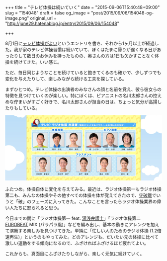 +++
title = "テレビ体操は続いていく"
date = "2015-09-06T15:40:48+09:00"
slug = "154048"
draft = false
og_image = "post/2015/09/06/154048-og-image.png"
original_url = "http://june29.hatenablog.jp/entry/2015/09/06/154048"

+++

<p>8月1日に<a href="http://june29.hatenablog.jp/entry/2015/08/01/234023" title="奥さんが「もっと体力をつけたい」と相談してくれたところから話がはじまって、今週から毎日、体を動かす時間を過ごすことになった。ほいで試しに、NHKの「テレビ体操」を繰り返し録画してみて、それを見ながら体操するようにしてみたところ、これがとってもいい感じ。 リズムに合わせて体を動かすと、毎回きちんと同じくらい体を動かせる …">テレビ体操がよい</a>というエントリを書き、それから1ヶ月以上が経過した。我が家のテレビ体操習慣は続いていて、ぼくはたまに帰りが遅くなる日があったりして数日のお休みを持ったものの、奥さんの方は1日も欠かすことなく体操を続けてきた。いい感じ。</p>

<p>ただ、毎日同じようなことを続けていると飽きてくるのも確かで、少しずつでも変化を与えたりして、楽しみながら続ける工夫を探している。</p>

<p>まずひとつめ。テレビ体操の出演者のみなさんの顔と名前を覚え、彼ら彼女らの特徴を見つけていくのが楽しい。特にぼくは、ピアニストの名川太郎さんの控えめな佇まいがすごく好きで、名川太郎さんが担当の日は、ちょっと気分が高揚したりもしている。</p>

<p><span itemscope itemtype="http://schema.org/Photograph"><img src="/post/2015/09/06/154048-20150906143312.png" alt="f:id:june29:20150906143312p:plain" title="f:id:june29:20150906143312p:plain" class="hatena-fotolife" itemprop="image"></span></p>

<p>ふたつめ。体操自体に変化を与えてみる。最近は、ラジオ体操第一もラジオ体操第二も、みんなの体操やその他すべての体操を体が覚えてきたので、<a class="keyword" href="http://d.hatena.ne.jp/keyword/%BC%E9%C7%CB%CE%A5">守破離</a>でいうと「破」のフェーズに入ってきた。こんなことを言ったらラジオ体操業界の偉い人たちに怒られると思う。</p>

<p>今日までの間に「ラジオ体操第一 feat. <a class="keyword" href="http://d.hatena.ne.jp/keyword/%C5%F2%C0%F5%CA%DB%B8%EE%BB%CE">湯浅弁護士</a>」「ラジオ体操第二 <a class="keyword" href="http://d.hatena.ne.jp/keyword/EUROBEAT">EUROBEAT</a> MIX (パラパラ風)」などを編み出し、基本の動きにアレンジを加えて演舞する楽しみを見つけてきた。単純に「忙しい人のためのラジオ体操 (1.2倍速再生)」というのもやってみた。どのアレンジも、だいたい元の体操に比べて激しい運動をする傾向になるので、ふざければふざけるほど疲れてよい。</p>

<p>これからも、真面目にふざけたりしながら、楽しく元気に続けていく。</p>
